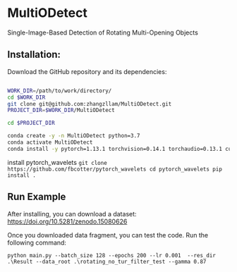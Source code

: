 # MultiODetect
Single-Image-Based Detection of Rotating Multi-Opening Objects


## Installation:

Download the GitHub repository and its dependencies:

```bash

WORK_DIR=/path/to/work/directory/
cd $WORK_DIR
git clone git@github.com:zhangzllam/MultiODetect.git
PROJECT_DIR=$WORK_DIR/MultiODetect

cd $PROJECT_DIR

conda create -y -n MultiODetect python=3.7
conda activate MultiODetect
conda install -y pytorch=1.13.1 torchvision=0.14.1 torchaudio=0.13.1 cudatoolkit=11.6 -c pytorch
```
install pytorch_wavelets 
`git clone https://github.com/fbcotter/pytorch_wavelets cd pytorch_wavelets pip install .`

## Run Example
 After installing, you can download a dataset: https://doi.org/10.5281/zenodo.15080626
 
 Once you downloaded data fragment, you can test the code.
 Run the following command:
 ```
python main.py --batch_size 128 --epochs 200 --lr 0.001  --res_dir .\Result --data_root .\rotating_no_tur_filter_test --gamma 0.87
 ```

 
